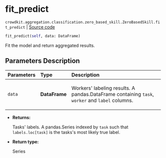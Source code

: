 # fit_predict
`crowdkit.aggregation.classification.zero_based_skill.ZeroBasedSkill.fit_predict` | [Source code](https://github.com/Toloka/crowd-kit/blob/v1.1.0.rc2/crowdkit/aggregation/classification/zero_based_skill.py#L126)

```python
fit_predict(self, data: DataFrame)
```

Fit the model and return aggregated results.

## Parameters Description

| Parameters | Type | Description |
| :----------| :----| :-----------|
`data`|**DataFrame**|<p>Workers&#x27; labeling results. A pandas.DataFrame containing `task`, `worker` and `label` columns.</p>

* **Returns:**

  Tasks' labels.
A pandas.Series indexed by `task` such that `labels.loc[task]`
is the tasks's most likely true label.

* **Return type:**

  Series
